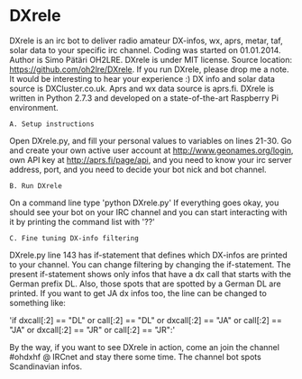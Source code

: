 DXrele
======

DXrele is an irc bot to deliver radio amateur DX-infos, wx, aprs,
metar, taf, solar data to your specific irc channel. Coding was
started on 01.01.2014. Author is Simo Pätäri OH2LRE. DXrele is under
MIT license. Source location: https://github.com/oh2lre/DXrele. If you
run DXrele, please drop me a note. It would be interesting to hear
your experience :) DX info and solar data source is DXCluster.co.uk.
Aprs and wx data source is aprs.fi. DXrele is written in Python 2.7.3
and developed on a state-of-the-art Raspberry Pi environment.

    A. Setup instructions
Open DXrele.py, and fill your personal values to variables on
lines 21-30. Go and create your own active user account at
http://www.geonames.org/login, own API key at http://aprs.fi/page/api,
and you need to know your irc server address, port, and you need to
decide your bot nick and bot channel. 

    B. Run DXrele
On a command line type 'python DXrele.py'
If everything goes okay, you should see your bot on your IRC channel and
you can start interacting with it by printing the command list with '??'

    C. Fine tuning DX-info filtering
DXrele.py line 143 has if-statement that defines which DX-infos are
printed to your channel. You can change filtering by changing the
if-statement. The present if-statement shows only infos that have a dx
call that starts with the German prefix DL. Also, those spots that are
spotted by a German DL are printed. If you want to get JA dx infos too,
the line can be changed to something like:

'if dxcall[:2] == "DL" or call[:2] == "DL" or dxcall[:2] == "JA" or
call[:2] == "JA" or dxcall[:2] == "JR" or call[:2] == "JR":'

By the way, if you want to see DXrele in action, come an join the
channel #ohdxhf @ IRCnet and stay there some time. The channel bot
spots Scandinavian infos.